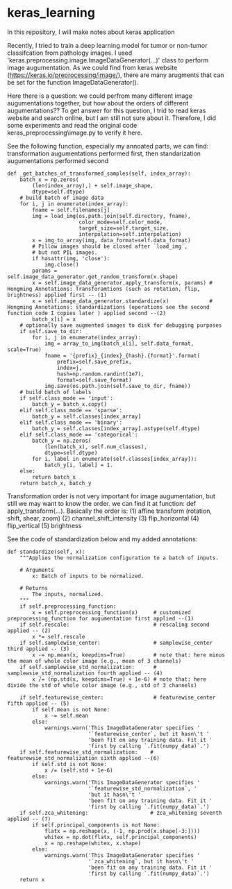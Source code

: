 # keras_learning
In this repository, I will make notes about keras application

Recently, I tried to train a deep learning model for tumor or non-tumor classifcation from pathology images. I used 'keras.preprocessing.image.ImageDataGenerator(...)' class to perform image augumentation. As we could find from keras website (https://keras.io/preprocessing/image/), there are many arugments that can be set for the function ImageDataGenerator(). 

Here there is a question: we could perfrom many different image augumentations together, but how about the orders of different augumentations??
To get answer for this question, I trid to read keras website and search online, but I am still not sure about it. Therefore, I did some experiments and read the original code keras_preprocessing\image.py to verify it here. 

See the following function, especially my annoated parts, we can find: transformation augumentations performed first, then standarization augumentations performed second 

    def _get_batches_of_transformed_samples(self, index_array):
        batch_x = np.zeros(
            (len(index_array),) + self.image_shape,
            dtype=self.dtype)
        # build batch of image data
        for i, j in enumerate(index_array):
            fname = self.filenames[j]
            img = load_img(os.path.join(self.directory, fname),
                           color_mode=self.color_mode,
                           target_size=self.target_size,
                           interpolation=self.interpolation)
            x = img_to_array(img, data_format=self.data_format)
            # Pillow images should be closed after `load_img`,
            # but not PIL images.
            if hasattr(img, 'close'):
                img.close()
            params = self.image_data_generator.get_random_transform(x.shape)
            x = self.image_data_generator.apply_transform(x, params) # Hongming Annotations: Transforamtions (such as rotation, flip, brightness) applied first -- (1)
            x = self.image_data_generator.standardize(x)             # Hongming Annotations: standardizations (operations see the second function code I copies later ) applied second --(2)
            batch_x[i] = x
        # optionally save augmented images to disk for debugging purposes
        if self.save_to_dir:
            for i, j in enumerate(index_array):
                img = array_to_img(batch_x[i], self.data_format, scale=True)
                fname = '{prefix}_{index}_{hash}.{format}'.format(
                    prefix=self.save_prefix,
                    index=j,
                    hash=np.random.randint(1e7),
                    format=self.save_format)
                img.save(os.path.join(self.save_to_dir, fname))
        # build batch of labels
        if self.class_mode == 'input':
            batch_y = batch_x.copy()
        elif self.class_mode == 'sparse':
            batch_y = self.classes[index_array]
        elif self.class_mode == 'binary':
            batch_y = self.classes[index_array].astype(self.dtype)
        elif self.class_mode == 'categorical':
            batch_y = np.zeros(
                (len(batch_x), self.num_classes),
                dtype=self.dtype)
            for i, label in enumerate(self.classes[index_array]):
                batch_y[i, label] = 1.
        else:
            return batch_x
        return batch_x, batch_y

Transformation order is not very important for image augumentation, but still we may want to know the order. we can find it at function: def apply_transform(...). Basically the order is: (1) affine transform (rotation, shift, shear, zoom) (2) channel_shift_intensity (3) flip_horizontal (4) flip_vertical (5) brightness

See the code of standardization below and my added annotations:

    def standardize(self, x):
        """Applies the normalization configuration to a batch of inputs.

        # Arguments
            x: Batch of inputs to be normalized.

        # Returns
            The inputs, normalized.
        """
        if self.preprocessing_function:
            x = self.preprocessing_function(x)     # customized preprocessing_function for augumentation first applied --(1) 
        if self.rescale:                           # rescaling second applied -- (2)
            x *= self.rescale
        if self.samplewise_center:                 # samplewise_center third applied -- (3)
            x -= np.mean(x, keepdims=True)         # note that: here minus the mean of whole color image (e.g., mean of 3 channels)
        if self.samplewise_std_normalization:      # samplewsie_std_normalization fourth applied -- (4)
            x /= (np.std(x, keepdims=True) + 1e-6) # note that: here divide the std of whole color image (e.g., std of 3 channels)

        if self.featurewise_center:                # featurewise_center fifth applied -- (5)
            if self.mean is not None:
                x -= self.mean
            else:
                warnings.warn('This ImageDataGenerator specifies '
                              '`featurewise_center`, but it hasn\'t '
                              'been fit on any training data. Fit it '
                              'first by calling `.fit(numpy_data)`.')
        if self.featurewise_std_normalization:    # featurewsie_std_normalization sixth applied --(6)
            if self.std is not None:
                x /= (self.std + 1e-6)
            else:
                warnings.warn('This ImageDataGenerator specifies '
                              '`featurewise_std_normalization`, '
                              'but it hasn\'t '
                              'been fit on any training data. Fit it '
                              'first by calling `.fit(numpy_data)`.')
        if self.zca_whitening:                    # zca_whitening seventh applied -- (7)
            if self.principal_components is not None:
                flatx = np.reshape(x, (-1, np.prod(x.shape[-3:])))
                whitex = np.dot(flatx, self.principal_components)
                x = np.reshape(whitex, x.shape)
            else:
                warnings.warn('This ImageDataGenerator specifies '
                              '`zca_whitening`, but it hasn\'t '
                              'been fit on any training data. Fit it '
                              'first by calling `.fit(numpy_data)`.')
        return x
